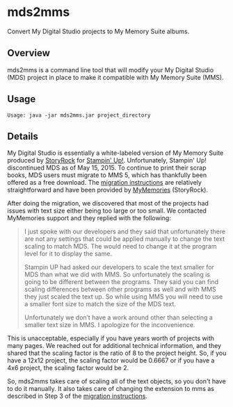 # mds2mms

Convert My Digital Studio projects to My Memory Suite albums.

## Overview

mds2mms is a command line tool that will modify your My Digital Studio (MDS) project in place to make it compatible with My Memory Suite (MMS).

## Usage

```
Usage: java -jar mds2mms.jar project_directory
```

## Details

My Digital Studio is essentially a white-labeled version of My Memory Suite produced by [StoryRock](http://www.storyrock.com/) for [Stampin' Up!](http://www.stampinup.com/). Unfortunately, Stampin' Up! discontinued MDS as of May 15, 2015. To continue to print their scrap books, MDS users must migrate to MMS 5, which has thankfully been offered as a free download. The [migration instructions](https://www.mymemories.com/store/my_digital_studio) are relatively straightforward and have been provided by [MyMemories](http://www.mymemories.com) (StoryRock).

After doing the migration, we discovered that most of the projects had issues with text size either being too large or too small. We contacted MyMemories support and they replied with the following:

> I just spoke with our developers and they said that unfortunately there are not any settings that could be applied manually to change the text scaling to match MDS.  The would need to change it at the program level for it to display the same.  
>
> Stampin UP had asked our developers to scale the text smaller for MDS than what we did with MMS.  So unfortunately the scaling is going to be different between the programs.  They said you can find scaling differences between other programs as well and with MMS they just scaled the text up.  So while using MMS you will need to use a smaller font size to match the size of the MDS text.
>
> Unfortunately we don’t have a work around other than selecting a smaller text size in MMS. I apologize for the inconvenience.

This is unacceptable, especially if you have years worth of projects with many pages. We reached out for additional technical information, and they shared that the scaling factor is the ratio of 8 to the project height. So, if you have a 12x12 project, the scaling factor would be 0.6667 or if you have a 4x6 project, the scaling factor would be 2.

So, mds2mms takes care of scaling all of the text objects, so you don't have to do it manually. It also takes care of changing the extension to mms as described in Step 3 of the [migration instructions](https://www.mymemories.com/store/my_digital_studio).
